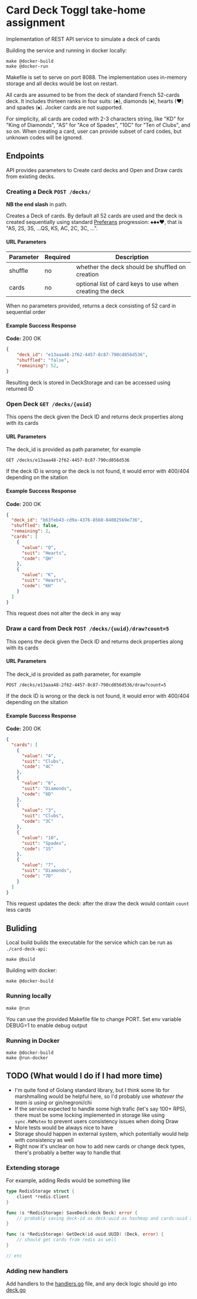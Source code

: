 # Card Deck Toggl take-home assignment

Implementation of REST API service to simulate a deck of cards

Building the service and running in docker locally:
```
make @docker-build
make @docker-run
```

Makefile is set to serve on port 8088. The implementation uses in-memory storage and all decks would be lost on restart.

All cards are assumed to be from the deck of standard French 52-cards deck. It includes thirteen ranks in four suits: (♣), diamonds (♦), hearts (♥) and spades (♠). Jocker cards are not supported.

For simplicity, all cards are coded with 2-3 characters string, like "KD" for "King of Diamonds", "AS" for "Ace of Spades", "10C" for "Ten of Clubs", and so on. When creating a card, user can provide subset of card codes, but unknown codes will be ignored.


## Endpoints

API provides parameters to Create card decks and Open and Draw cards from existing decks.

### Creating a Deck `POST /decks/`

**NB the end slash** in path.

Creates a Deck of cards. By default all 52 cards are used and the deck is created sequentially using standard [Preferans](https://en.wikipedia.org/wiki/Preferans) progression: ♠♣♦♥, that is "AS, 2S, 3S, ...QS, KS, AC, 2C, 3C, ...". 

#### URL Parameters

| Parameter | Required | Description |
|-----------|----------|-------------|
| shuffle   | no       | whether the deck should be shuffled on creation |
| cards | no | optional list of card keys to use when creating the deck |

When no parameters provided, returns a deck consisting of 52 card in sequential order

#### Example Success Response

**Code:** 200 OK
```json
{
    "deck_id": "e13aaa48-2f62-4457-8c87-790cd856d536",
    "shuffled": "false",
    "remaining": 52,
}
```

Resulting deck is stored in DeckStorage and can be accessed using returned ID

### Open Deck `GET /decks/{uuid}`

This opens the deck given the Deck ID and returns deck properties along with its cards

#### URL Parameters

The deck_id is provided as path parameter, for example
```
GET /decks/e13aaa48-2f62-4457-8c87-790cd856d536
```

If the deck ID is wrong or the deck is not found, it would error with 400/404 depending on the sitation

#### Example Success Response

**Code:** 200 OK
```json
{
  "deck_id": "b63feb43-cd9a-4376-8560-84082569e736",
  "shuffled": false,
  "remaining": 2,
  "cards": [
    {
      "value": "Q",
      "suit": "Hearts",
      "code": "QH"
    },
    {
      "value": "K",
      "suit": "Hearts",
      "code": "KH"
    }
  ]
}
```

This request does not alter the deck in any way

### Draw a card from Deck `POST /decks/{uuid}/draw?count=5`

This opens the deck given the Deck ID and returns deck properties along with its cards

#### URL Parameters

The deck_id is provided as path parameter, for example
```
POST /decks/e13aaa48-2f62-4457-8c87-790cd856d536/draw?count=5
```

If the deck ID is wrong or the deck is not found, it would error with 400/404 depending on the sitation

#### Example Success Response

**Code:** 200 OK
```json
{
  "cards": [
    {
      "value": "4",
      "suit": "Clubs",
      "code": "4C"
    },
    {
      "value": "6",
      "suit": "Diamonds",
      "code": "6D"
    },
    {
      "value": "3",
      "suit": "Clubs",
      "code": "3C"
    },
    {
      "value": "10",
      "suit": "Spades",
      "code": "1S"
    },
    {
      "value": "7",
      "suit": "Diamonds",
      "code": "7D"
    }
  ]
}
```

This request updates the deck: after the draw the deck would contain `count` less cards

## Buliding

Local build builds the executable for the service which can be run as `./card-deck-api`:

```
make @build
```

Building with docker:
```
make @docker-build
```

### Running locally

```
make @run
```

You can use the provided Makefile file to change PORT. Set env variable DEBUG=1 to enable debug output

### Running in Docker

```
make @docker-build
make @run-docker
```

## TODO (What would I do if I had more time)

* I'm quite fond of Golang standard library, but I think some lib for marshmalling would be helpful here, so I'd probably use _whatever the team is using_ or gin/negroni/chi
* If the service expected to handle some high trafic (let's say 100+ RPS), there must be some locking implemented in storage like using `sync.RWMutex` to prevent users consistency issues when doing Draw
* More tests would be always nice to have
* Storage should happen in external system, which potentially would help with consistency as well 
* Right now it's unclear on how to add new cards or change deck types, there's probably a better way to handle that

### Extending storage

For example, adding Redis would be something like

```go
type RedisStorage struct {
    client *redis.Client
}

func (s *RedisStorage) SaveDeck(deck Deck) error {
    // probably saving deck-id as deck:uuid as hashmap and cards:uuid as list
}

func (s *RedisStorage) GetDeck(id uuid.UUID) (Deck, error) {
    // should get cards from redis as well
}

// etc
```

### Adding new handlers

Add handlers to the [handlers.go](./handlers.go) file, and any deck logic should go into [deck.go](./deck.go)
